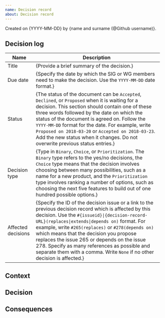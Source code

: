 ```yaml
---
name: Decision record
about: Decision record
---
```

<!-- Follow the decision-making process (https://kyma-project.io/community/governance) -->

Created on {YYYY-MM-DD} by {name and surname (@Github username)}.

## Decision log

| Name | Description |
|-----------------------|------------------------------------------------------------------------------------|
| Title | {Provide a brief summary of the decision.} |
| Due date | {Specify the date by which the SIG or WG members need to make the decision. Use the `YYYY-MM-DD` date format.} |
| Status | {The status of the document can be `Accepted`, `Declined`, or `Proposed` when it is waiting for a decision. This section should contain one of these three words followed by the date on which the status of the document is agreed on. Follow the `YYYY-MM-DD` format for the date. For example, write `Proposed on 2018-03-20` or `Accepted on 2018-03-23`. Add the new status when it changes. Do not overwrite previous status entries.}|
| Decision type | {Type in `Binary`, `Choice`, or `Prioritization`. The `Binary` type refers to the  yes/no decisions, the `Choice` type means that the decision involves choosing between many possibilities, such as a name for a new product, and the `Prioritization` type involves ranking a number of options, such as choosing the next five features to build out of one hundred possible options.} |
| Affected decisions | {Specify the ID of the decision issue or a link to the previous decision record which is affected by this decision. Use the `#{issueid}\|{decision-record-URL}(replaces\|extends\|depends on)` format. For example, write `#265(replaces)` or `#278(depends on)` which means that the decision you propose replaces the issue 265 or depends on the issue 278. Specify as many references as possible and separate them with a comma. Write `None` if no other decision is affected.}|

## Context

<!-- Briefly describe what the decision record (DR) is about.
Explain the factors for the decision, what are the forces at play, and the reasons why the discussed solution is needed.
Remember that this document should be relatively short and concise. If necessary, provide relevant links for more details.
If the decision concerns more solutions, mark them with separate subsections. Use H3 for the subsection headings.  -->

## Decision

<!--Avoid using personal constructions such as "we." Use impersonal forms instead.
For example, `The decision is to...`. If it is necessary to indicate the subject, use `SIG/WG members` instead of "we." -->

## Consequences

<!-- Briefly explain the consequences of this decision for the Kyma project.
Include both the advantages and disadvantages of the discussed solution.
-->
